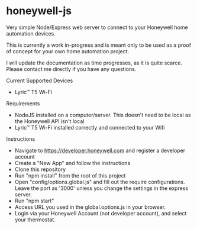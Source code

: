 # honeywell-js
Very simple Node/Express web server to connect to your Honeywell home automation devices.

This is currently a work in-progress and is meant only to be used as a proof of concept for your own home automation project.

I will update the documentation as time progresses, as it is quite scarce. Please contact me directly if you have any questions.

Current Supported Devices
- Lyric™ T5 Wi-Fi

Requirements
- NodeJS installed on a computer/server. This doesn't need to be local as the Honeywell API isn't local
- Lyric™ T5 Wi-Fi installed correctly and connected to your Wifi

Instructions
- Navigate to https://developer.honeywell.com and register a developer account
- Create a "New App" and follow the instructions
- Clone this repository
- Run "npm install" from the root of this project
- Open "config/options.global.js" and fill out the require configurations. Leave the port as '3000' unless you change the settings in the express server.
- Run "npm start"
- Access URL you used in the global.options.js in your browser. 
- Login via your Honeywell Account (not developer account), and select your thermostat.

